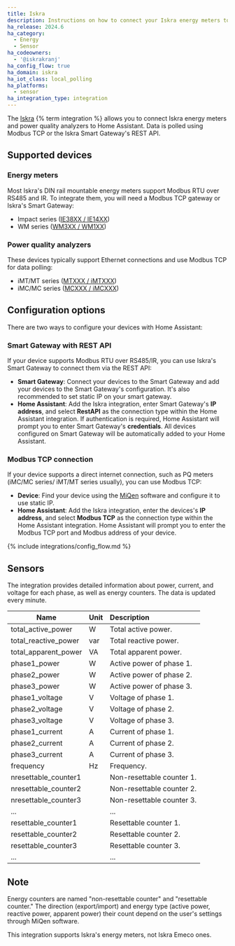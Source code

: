 ```yaml
---
title: Iskra
description: Instructions on how to connect your Iskra energy meters to Home Assistant.
ha_release: 2024.6
ha_category:
  - Energy
  - Sensor
ha_codeowners:
  - '@iskrakranj'
ha_config_flow: true
ha_domain: iskra
ha_iot_class: local_polling
ha_platforms:
  - sensor
ha_integration_type: integration
---
```



The [Iskra](https://www.iskra.eu/) {% term integration %} allows you to connect Iskra energy meters and power quality analyzers to Home Assistant. Data is polled using Modbus TCP or the Iskra Smart Gateway's REST API.

## Supported devices

### Energy meters

Most Iskra's DIN rail mountable energy meters support Modbus RTU over RS485 and IR. To integrate them, you will need a Modbus TCP gateway or Iskra's Smart Gateway:
- Impact series ([IE38XX / IE14XX](https://www.iskra.eu/en/Iskra-Energy-meters/))
- WM series ([WM3XX / WM1XX](https://www.iskra.eu/en/Iskra-Energy-meters/))

### Power quality analyzers

These devices typically support Ethernet connections and use Modbus TCP for data polling:

- iMT/MT series ([MTXXX / iMTXXX](https://www.iskra.eu/en/NEW_SERIES_Universal_measuring_devices_/))
- iMC/MC series ([MCXXX / iMCXXX](https://www.iskra.eu/en/NEW_SERIES_Universal_measuring_devices_/))

## Configuration options

There are two ways to configure your devices with Home Assistant:

### Smart Gateway with REST API

If your device supports Modbus RTU over RS485/IR, you can use Iskra's Smart Gateway to connect them via the REST API:

- **Smart Gateway**: Connect your devices to the Smart Gateway and add your devices to the Smart Gateway's configuration. It's also recommended to set static IP on your smart gateway.
- **Home Assistant**: Add the Iskra integration, enter Smart Gateway's **IP address**, and select **RestAPI** as the connection type within the Home Assistant integration. If authentication is required, Home Assistant will prompt you to enter Smart Gateway's **credentials**. All devices configured on Smart Gateway will be automatically added to your Home Assistant.


### Modbus TCP connection

If your device supports a direct internet connection, such as PQ meters (iMC/MC series/ iMT/MT series usually), you can use Modbus TCP:

- **Device**: Find your device using the [MiQen](https://www.iskra.si/sl/Programska-oprema/MiQen/) software and configure it to use static IP.
- **Home Assistant**: Add the Iskra integration, enter the devices's **IP address**, and select **Modbus TCP** as the connection type within the Home Assistant integration. Home Assistant will prompt you to enter the Modbus TCP port and Modbus address of your device.

{% include integrations/config_flow.md %}

## Sensors

The integration provides detailed information about power, current, and voltage for each phase, as well as energy counters. The data is updated every minute.

| Name                | Unit | Description                                                                 |
| ------------------- | ---- | :-------------------------------------------------------------------------- |
| total_active_power  | W    | Total active power.                                                         |
| total_reactive_power| var  | Total reactive power.                                                       |
| total_apparent_power| VA   | Total apparent power.                                                       |
| phase1_power        | W    | Active power of phase 1.                                                    |
| phase2_power        | W    | Active power of phase 2.                                                    |
| phase3_power        | W    | Active power of phase 3.                                                    |
| phase1_voltage      | V    | Voltage of phase 1.                                                         |
| phase2_voltage      | V    | Voltage of phase 2.                                                         |
| phase3_voltage      | V    | Voltage of phase 3.                                                         |
| phase1_current      | A    | Current of phase 1.                                                         |
| phase2_current      | A    | Current of phase 2.                                                         |
| phase3_current      | A    | Current of phase 3.                                                         |
| frequency           | Hz   | Frequency.                                                                  |
| nresettable_counter1|    | Non-resettable counter 1.                                                   |
| nresettable_counter2|    | Non-resettable counter 2.                                                   |
| nresettable_counter3|    | Non-resettable counter 3.                                                   |
| ...                 |    | ...                                                                         |
| resettable_counter1 |    | Resettable counter 1.                                                       |
| resettable_counter2 |    | Resettable counter 2.                                                       |
| resettable_counter3 |    | Resettable counter 3.                                                       |
| ...                 |    | ...                                                                         |

## Note

Energy counters are named "non-resettable counter" and "resettable counter." The direction (export/import) and energy type (active power, reactive power, apparent power) their count depend on the user's settings through MiQen software.

This integration supports Iskra's energy meters, not Iskra Emeco ones.
